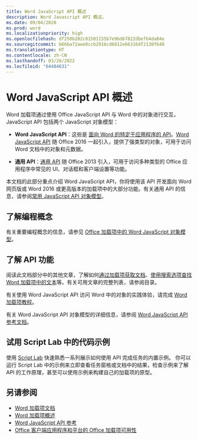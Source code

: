 ```yaml
---
title: Word JavaScript API 概述
description: Word Javascript API 概述。
ms.date: 09/04/2020
ms.prod: word
ms.localizationpriority: high
ms.openlocfilehash: df250b282c01501155b7e9bd67822dbefb4da84e
ms.sourcegitcommit: b66ba72aee8ccb2916cd6012e66316df2130f640
ms.translationtype: HT
ms.contentlocale: zh-CN
ms.lasthandoff: 03/26/2022
ms.locfileid: "64484631"
---
```

# <a name="word-javascript-api-overview"></a>Word JavaScript API 概述

Word 加载项通过使用 Office JavaScript API 与 Word 中的对象进行交互，JavaScript API 包括两个 JavaScript 对象模型：

* **Word JavaScript API**：这些是 [面向 Word 的特定于应用程序的 API](../../develop/application-specific-api-model.md)。[Word JavaScript API](/javascript/api/word) 随 Office 2016 一起引入，提供了强类型的对象，可用于访问 Word 文档中的对象和元数据。

* **通用 API**：[通用 API](/javascript/api/office) 随 Office 2013 引入，可用于访问多种类型的 Office 应用程序中常见的 UI、对话框和客户端设置等功能。

本文档的此部分重点介绍 Word JavaScript API，你将使用该 API 开发面向 Word 网页版或 Word 2016 或更高版本的加载项中的大部分功能。有关通用 API 的信息，请参阅[常用 JavaScript API 对象模型](../../develop/office-javascript-api-object-model.md)。

## <a name="learn-programming-concepts"></a>了解编程概念

有关重要编程概念的信息，请参见 [Office 加载项中的 Word JavaScript 对象模型](../../word/word-add-ins-core-concepts.md)。

## <a name="learn-about-api-capabilities"></a>了解 API 功能

阅读此文档部分中的其他文章，了解如何[通过加载项获取文档](../../word/get-the-whole-document-from-an-add-in-for-word.md)、[使用搜索选项查找 Word 加载项中的文本](../../word/search-option-guidance.md)等。有关可用文章的完整列表，请参阅目录。

有关使用 Word JavaScript API 访问 Word 中的对象的实践体验，请完成 [Word 加载项教程](../../tutorials/word-tutorial.md)。

有关 Word JavaScript API 对象模型的详细信息，请参阅 [Word JavaScript API 参考文档](/javascript/api/word)。

## <a name="try-out-code-samples-in-script-lab"></a>试用 Script Lab 中的代码示例

使用 [Script Lab](../../overview/explore-with-script-lab.md) 快速熟悉一系列展示如何使用 API 完成任务的内置示例。 你可以运行 Script Lab 中的示例来立即查看任务窗格或文档中的结果，检查示例来了解 API 的工作原理，甚至可以使用示例来构建自己的加载项的原型。

## <a name="see-also"></a>另请参阅

* [Word 加载项文档](../../word/index.yml)
* [Word 加载项概述](../../word/word-add-ins-programming-overview.md)
* [Word JavaScript API 参考](/javascript/api/word)
* [Office 客户端应用程序和平台的 Office 加载项可用性](/javascript/api/requirement-sets)
